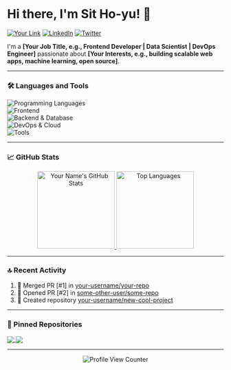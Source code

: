 # Hi there, I'm Sit Ho-yu! 👋

[![Your Link](https://img.shields.io/badge/My_Portfolio-000?style=for-the-badge&logo=ko-fi&logoColor=white)](https://your-portfolio-link.com)
[![LinkedIn](https://img.shields.io/badge/LinkedIn-0077B5?style=for-the-badge&logo=linkedin&logoColor=white)](https://linkedin.com/in/your-profile)
[![Twitter](https://img.shields.io/badge/Twitter-1DA1F2?style=for-the-badge&logo=twitter&logoColor=white)](https://twitter.com/your-handle)

I'm a **[Your Job Title, e.g., Frontend Developer | Data Scientist | DevOps Engineer]** passionate about **[Your Interests, e.g., building scalable web apps, machine learning, open source]**.

---

### 🛠️ Languages and Tools

<p align="left">
    <!-- Programming Languages -->
    <img src="https://skillicons.dev/icons?i=js,ts,python,java,cpp,go,rust" alt="Programming Languages" />
    <br/>
    <!-- Frontend -->
    <img src="https://skillicons.dev/icons?i=react,vue,nextjs,html,css,tailwind,sass" alt="Frontend" />
    <br/>
    <!-- Backend & DB -->
    <img src="https://skillicons.dev/icons?i=nodejs,express,django,flask,postgres,mysql,mongodb,redis" alt="Backend & Database" />
    <br/>
    <!-- DevOps & Cloud -->
    <img src="https://skillicons.dev/icons?i=git,github,gitlab,docker,kubernetes,aws,gcp,azure,linux,bash" alt="DevOps & Cloud" />
    <br/>
    <!-- Tools -->
    <img src="https://skillicons.dev/icons?i=vscode,idea,postman,figma" alt="Tools" />
</p>

---

### 📈 GitHub Stats

<p align="center">
  <a href="https://github.com/your-username">
    <img height="180em" src="https://github-readme-stats.vercel.app/api?username=your-username&show_icons=true&theme=radical&hide_border=true&count_private=true" alt="Your Name's GitHub Stats" />
    <img height="180em" src="https://github-readme-stats.vercel.app/api/top-langs/?username=your-username&theme=radical&hide_border=true&layout=compact&langs_count=8" alt="Top Languages" />
  </a>
</p>

---

### 🔝 Recent Activity

<!--START_SECTION:activity-->
<!-- This section is auto-generated by `github-activity` - it will be empty until you set it up -->
1. 🎉 Merged PR [#1] in [your-username/your-repo](https://github.com/your-username/your-repo)
2. 💪 Opened PR [#2] in [some-other-user/some-repo](https://github.com/some-other-user/some-repo)
3. 🚀 Created repository [your-username/new-cool-project](https://github.com/your-username/new-cool-project)
<!--END_SECTION:activity-->

---

### 📌 Pinned Repositories

<a href="https://github.com/your-username/awesome-project">
  <img align="center" src="https://github-readme-stats.vercel.app/api/pin/?username=your-username&repo=awesome-project&theme=radical" />
</a>
<a href="https://github.com/your-username/another-project">
  <img align="center" src="https://github-readme-stats.vercel.app/api/pin/?username=your-username&repo=another-project&theme=radical" />
</a>

---

<p align="center">
  <img src="https://komarev.com/ghpvc/?username=your-username&label=Profile%20Views&color=0e75b6&style=flat" alt="Profile View Counter" />
</p>
